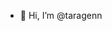- 👋 Hi, I’m @taragenn


<!---
taragenn/taragenn is a ✨ special ✨ repository because its `README.md` (this file) appears on your GitHub profile.
You can click the Preview link to take a look at your changes.
--->
